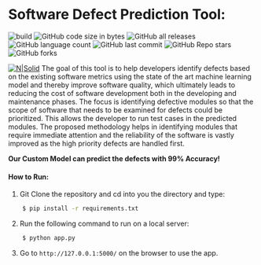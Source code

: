 # Software Defect Prediction Tool:
![build](https://github.com/ntkme/github-buttons/workflows/build/badge.svg) ![GitHub code size in bytes](https://img.shields.io/github/languages/code-size/syedayazsa/Software-Defect-Analysis-Tool) ![GitHub all releases](https://img.shields.io/github/downloads/syedayazsa/Software-Defect-Analysis-Tool/total) ![GitHub language count](https://img.shields.io/github/languages/count/syedayazsa/Software-Defect-Analysis-Tool) ![GitHub last commit](https://img.shields.io/github/last-commit/syedayazsa/Software-Defect-Analysis-Tool) ![GitHub Repo stars](https://img.shields.io/github/stars/syedayazsa/Software-Defect-Analysis-Tool?style=plastic) ![GitHub forks](https://img.shields.io/github/forks/syedayazsa/Software-Defect-Analysis-Tool?style=plastic)

[![N|Solid](https://i.ibb.co/HqLVYBq/Screenshot-2021-05-25-at-11-23-12-PM.png)](www.google.com)
The goal of this tool is to help developers identify defects based on the existing software metrics using the state of the art machine learning model and thereby improve software quality, which ultimately leads to reducing the cost of software development both in the developing and maintenance phases. The focus is identifying defective modules so that the scope of software that needs to be examined for defects could be prioritized. This allows the developer to run test cases in the predicted modules. The proposed methodology helps in identifying modules that require immediate attention and the reliability of the software is vastly improved as the high priority defects are handled first.

<strong>Our Custom Model can predict the defects with 99% Accuracy!</strong>


#### How to Run:


1. Git Clone the repository and cd into you the directory and type:
```sh
    $ pip install -r requirements.txt
```

2. Run the following command to run on a local server:
```sh
    $ python app.py
```
 
3. Go to ```http://127.0.0.1:5000/``` on the browser to use the app.
